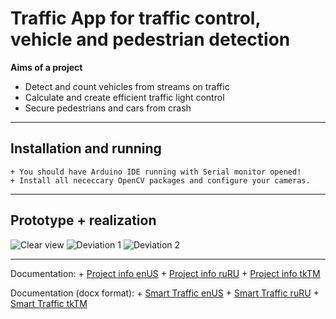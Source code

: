 # Traffic App for traffic control, vehicle and pedestrian detection

**Aims of a project**

+ Detect and count vehicles from streams on traffic
+ Calculate and create efficient traffic light control
+ Secure pedestrians and cars from crash


---
## Installation and running
	+ You should have Arduino IDE running with Serial monitor opened!
	+ Install all nececcary OpenCV packages and configure your cameras.
---

## Prototype + realization
![Clear view](images/clear.jpg)
![Deviation 1](images/deviation1.jpg)
![Deviation 2](images/deviation2.jpg)


---

Documentation:
	+ [Project info enUS](documentation/project-info_enUS.md)
	+ [Project info ruRU](documentation/project-info_ruRU.md)
	+ [Project info tkTM](documentation/project-info_tkTM.md)


Documentation (docx format):
	+ [Smart Traffic enUS](documentation/SmartTraffic_enUS.docx)
	+ [Smart Traffic ruRU](documentation/SmartTraffic_ruRU.docx)
	+ [Smart Traffic tkTM](documentation/SmartTraffic_tkTM.docx)
